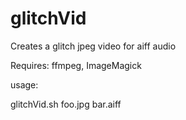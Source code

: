 # glitchVid

Creates a glitch jpeg video for aiff audio

Requires: ffmpeg, ImageMagick

usage:

glitchVid.sh foo.jpg bar.aiff
